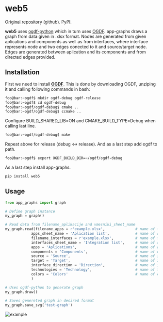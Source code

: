 # web5

[Original repository](https://github.com/skorjanc/app-graphs) (github). [PyPI](https://pypi.org/project/app-graphs/).

**web5** uses [ogdf-python](https://pypi.org/project/ogdf-python/) which in turn uses [OGDF](https://ogdf.uos.de/).
app-graphs draws a graph from data given in .xlsx format. Nodes are generated from given aplications and components as well as from interfaces, where interface represents node and two edges conected to it and source/target node. Edges are generated between aplication and its components and from directed edges provided.

## Installation

First we need to install [**OGDF**](https://ogdf.uos.de/2020/02/09/catalpa/). This is done by downloading OGDF, unziping it and calling following commands in bash:
```bash
foo@bar:~ogdf$ mkdir ogdf-debug ogdf-release
foo@bar:~ogdf$ cd ogdf-debug
foo@bar:~ogdf/ogdf-debug$ cmake ..
foo@bar:~ogdf/ogdf-debug$ ccmake ..
```
Configure BUILD_SHARED_LIB=ON and CMAKE_BUILD_TYPE=Debug when calling last line.
```bash
foo@bar:~ogdf/ogdf-debug$ make
```
Repeat above for release (debug <-> release). And as a last step add ogdf to path.
```bash
foo@bar:~ogdf$ export OGDF_BUILD_DIR=~/ogdf/ogdf-debug
```
As a last step install app-graphs.
```python
pip install web5
```

## Usage

```python
from app_graphs import graph

# Define graph instance
my_graph = graph()

# Read data from filename_aplikacije and vmesniki_sheet_name
my_graph.read(filename_apps = r'example.xlsx',              # name of file containing information about apps and components
            apps_sheet_name = 'Aplication list',            # name of sheet in above file
            filename_interfaces = r'example.xlsx',          # name of file containing information about interfaces
            interfaces_sheet_name = 'Integration list',     # name of sheet in above file
            apps = 'Aplications',                           # name of apps names column
            components = 'Components',                      # name of components names column
            source = 'Source',                              # name of interface's source app/component column
            target = 'Target',                              # name of interface's target app/component column
            interface_direction = 'Direction',              # name of interface direction column
            technologies = 'Technology',                    # name of technologies names column
            colors = 'Colors'                               # name of colors column
            )

# Uses ogdf-python to generate graph
my_graph.draw()

# Saves genereted graph in desired format
my_graph.save_svg('test-graph')
```
![example](https://i.imgur.com/0VCrbTh.png)
